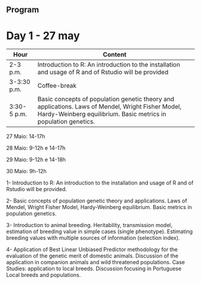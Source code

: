 ## Program

# Day 1 - 27 may

| Hour | Content|
| --- | ---|
| 2-3 p.m.| Introduction to R: An introduction to the installation and usage of R and of Rstudio will be provided|
| 3-3:30 p.m.| Coffee-break|
| 3:30- 5 p.m.| Basic concepts of population genetic theory and applications. Laws of Mendel, Wright Fisher Model, Hardy-Weinberg equilibrium. Basic metrics in population genetics.|



27 Maio: 14-17h 

28 Maio: 9-12h e 14-17h

29 Maio: 9-12h e 14-18h

30 Maio: 9h-12h



1- Introduction to R: An introduction to the installation and usage of R and of Rstudio will be provided.

2- Basic concepts of population genetic theory and applications. Laws of Mendel, Wright Fisher Model, Hardy-Weinberg equilibrium. Basic metrics in population genetics.

3- Introduction to animal breeding. Heritability, transmission model, estimation of breeding value in simple cases (single phenotype). Estimating breeding values with multiple sources of information (selection index).

4- Application of Best Linear Unbiased Predictor methodology for the evaluation of the genetic merit of domestic animals. Discussion of the application in companion animals and wild threatened populations. Case Studies: application to local breeds. Discussion focusing in Portuguese Local breeds and populations.
